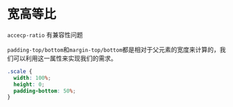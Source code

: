 # 宽高等比

`accecp-ratio`  有兼容性问题

`padding-top/bottom`和`margin-top/bottom`都是相对于父元素的宽度来计算的，我们可以利用这一属性来实现我们的需求。

```css
.scale {
  width: 100%;
  height: 0;
  padding-bottom: 50%;
}
```

